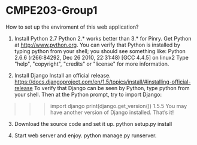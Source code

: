 CMPE203-Group1
==============

How to set up the enviroment of this web application?

1. Install Python 2.7
Python 2.* works better than 3.* for Pinry. Get Python at http://www.python.org.
You can verify that Python is installed by typing python from your shell; you should see something like:
Python 2.6.6 (r266:84292, Dec 26 2010, 22:31:48)
[GCC 4.4.5] on linux2
Type "help", "copyright", "credits" or "license" for more information.
>>>

2. Install Django
Install an official release. https://docs.djangoproject.com/en/1.5/topics/install/#installing-official-release
To verify that Django can be seen by Python, type python from your shell. Then at the Python prompt, try to import Django:
>>> import django
>>> print(django.get_version())
1.5.5
You may have another version of Django installed.
That’s it!

3. Download the source code and set it up.
python setup.py install

4. Start web server and enjoy.
python manage.py runserver.
